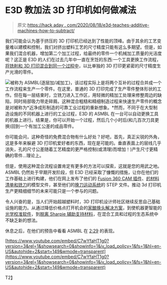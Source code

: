 # E3D 教加法 3D 打印机如何做减法

> 原文:[https://hack aday . com/2020/08/18/e3d-teaches-additive-machines-how-to-subtract/](https://hackaday.com/2020/08/18/e3d-teaches-additive-machines-how-to-subtract/)

我们可能会认为基于挤压的 3D 打印机已经达到了性能的顶峰。由于其余的工艺变量难以建模和控制，我们对挤出塑料工艺的尺寸精度只能有这么多期望。但是，如果我们混合机器，增加第二个加工过程，给最终的零件一个机械加工质量的光洁度呢？这正是 E3D 的人们在过去几年中一直在烹饪的东西:一个工具更换工作流程，[将铣削和 3D 打印混合到同一个过程中](https://e3d-online.com/blogs/news/asmbl)，以比单独的 3D 打印更紧密的尺寸精度生产光滑的零件。

![](../Images/7a23123c7aa7751cb15068639207fe78.png)被称为 ASMBL(逐层加/减加工)，该过程实际上是将两个互补的过程合并成一个工作流程来生产一个零件。在这里，普通的 3D 打印完成了生产零件整体形状的工作。但在每一层结束时，立铣刀进入工作区，用轻微的精加工处理来修整周边的缺陷，同时局部吸力带走碎屑。这种混合粗糙和精细制造过程来快速生产零件的概念是对被称为*近净成形制造的可靠工业过程的重新想象。*然而，不同于在大型制造设施的不同机器上进行的工业过程，E3D 的 ASMBL 在一台可以自动更换工具的机器上进行。结果是，你可以开始一个过程，然后几个小时后(和几百次刀具更换)回到一个有加工公差的成品零件。

你可能会问，这种奇怪的免费混合物有什么好处？好吧，首先，真正尖锐的外角，这是多年来躲避 3D 打印机爱好者的东西，现在是可能的。垂直表面上的层线几乎消失，孔的尺寸公差随着工艺精度的更严格控制(或清理)而增加！)产生尺寸更精确的零件…理论上。

但是，使用这种混合流程设置肯定有更多的方法可以探索，这就是您的用武之地。ASMBL 仍然处于早期开发阶段，但 E3D 已经采取了慷慨的措施，让你在他们的工作基础上进行构建，他们在网上发布了他们的 [Fusion 360 CAM 插件](https://github.com/AndyEveritt/ASMBL)、[的材料清单和铣刀](https://www.thingiverse.com/thing:4206827)的模型文件，甚至他们的[换刀运动系统](https://github.com/e3donline/Motion-System)的 STEP 文件。推动 3d 打印机生产更精细细节的未来可能只是一个参与的问题。

令人兴奋的是，当人们开始超越塑料时，3D 打印机设计师社区继续反思自己基础设施的能力。从通过降低价格点打开机会的[家酿换头解决方案](https://hackaday.com/2020/07/18/tool-changing-3d-printers-shouldnt-break-the-bank/)，到使机器更智能的[光学校准软件](https://hackaday.com/2020/06/14/dial-in-your-multi-headed-3d-printer-with-2020-machine-vision/)，到[脱离 Sharpie 辅助支持材料](https://hackaday.com/2020/05/27/improving-3d-printed-supports-with-a-marker/)，在混合工具和过程的生态系统中不缺乏新的想法。

休息之后，在他们的预告中看看 ASMBL 在 [2:29](https://www.youtube.com/watch?v=C7wYfaHT1g0&feature=youtu.be&t=149) 的表现。

 [https://www.youtube.com/embed/C7wYfaHT1g0?version=3&rel=1&showsearch=0&showinfo=1&iv_load_policy=1&fs=1&hl=en-US&autohide=2&start=149&wmode=transparent](https://www.youtube.com/embed/C7wYfaHT1g0?version=3&rel=1&showsearch=0&showinfo=1&iv_load_policy=1&fs=1&hl=en-US&autohide=2&start=149&wmode=transparent)

T2】